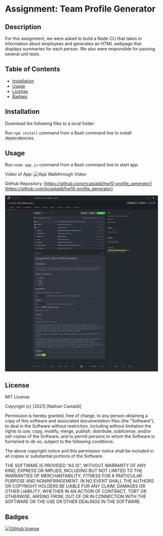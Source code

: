 # Assignment: Team Profile Generator

## Description

For this assignment, we were asked to build a Node CLI that takes in information about employees and generates an HTML webpage that displays summaries for each person. We also were responsible for passing several unit tests.

## Table of Contents

- [Installation](#installation)
- [Usage](#usage)
- [License](#license)
- [Badges](#badges)

## Installation

Download the following files to a local folder:

Run `npm install` command from a Bash command line to install dependencies.

## Usage

Run `node app.js` command from a Bash command line to start app.

Video of App: ![App Walkthrough Video](PATH)

GitHub Repository: [https://github.com/ncastaldi/hw10-profile_generator](https://github.com/ncastaldi/hw10-profile_generator)

![./assets/images/repo-screenshot.png](./assets/images/repo-screenshot.png)

## License

MIT License

Copyright (c) [2021] [Nathan Castaldi]

Permission is hereby granted, free of charge, to any person obtaining a copy
of this software and associated documentation files (the "Software"), to deal
in the Software without restriction, including without limitation the rights
to use, copy, modify, merge, publish, distribute, sublicense, and/or sell
copies of the Software, and to permit persons to whom the Software is
furnished to do so, subject to the following conditions:

The above copyright notice and this permission notice shall be included in all
copies or substantial portions of the Software.

THE SOFTWARE IS PROVIDED "AS IS", WITHOUT WARRANTY OF ANY KIND, EXPRESS OR
IMPLIED, INCLUDING BUT NOT LIMITED TO THE WARRANTIES OF MERCHANTABILITY,
FITNESS FOR A PARTICULAR PURPOSE AND NONINFRINGEMENT. IN NO EVENT SHALL THE
AUTHORS OR COPYRIGHT HOLDERS BE LIABLE FOR ANY CLAIM, DAMAGES OR OTHER
LIABILITY, WHETHER IN AN ACTION OF CONTRACT, TORT OR OTHERWISE, ARISING FROM,
OUT OF OR IN CONNECTION WITH THE SOFTWARE OR THE USE OR OTHER DEALINGS IN THE
SOFTWARE.

## Badges

[![GitHub license](https://img.shields.io/github/license/ncastaldi/hw10-profile_generator?style=for-the-badge)](https://github.com/ncastaldi/hw10-profile_generator/blob/main/license.txt)
